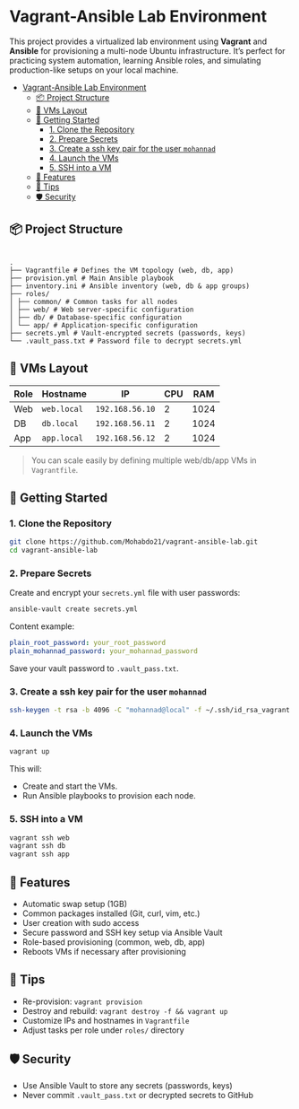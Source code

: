 # Vagrant-Ansible Lab Environment

This project provides a virtualized lab environment using **Vagrant** and **Ansible** for provisioning a multi-node Ubuntu infrastructure. It’s perfect for practicing system automation, learning Ansible roles, and simulating production-like setups on your local machine.

<!--toc:start-->
- [Vagrant-Ansible Lab Environment](#vagrant-ansible-lab-environment)
  - [📦 Project Structure](#-project-structure)
  - [🧱 VMs Layout](#-vms-layout)
  - [🚀 Getting Started](#-getting-started)
    - [1. Clone the Repository](#1-clone-the-repository)
    - [2. Prepare Secrets](#2-prepare-secrets)
    - [3. Create a ssh key pair for the user `mohannad`](#3-create-a-ssh-key-pair-for-the-user-mohannad)
    - [4. Launch the VMs](#4-launch-the-vms)
    - [5. SSH into a VM](#5-ssh-into-a-vm)
  - [🔧 Features](#-features)
  - [📜 Tips](#-tips)
  - [🛡️ Security](#️-security)
<!--toc:end-->

## 📦 Project Structure

```

.
├── Vagrantfile # Defines the VM topology (web, db, app)
├── provision.yml # Main Ansible playbook
├── inventory.ini # Ansible inventory (web, db & app groups)
├── roles/
│ ├── common/ # Common tasks for all nodes
│ ├── web/ # Web server-specific configuration
│ ├── db/ # Database-specific configuration
│ └── app/ # Application-specific configuration
├── secrets.yml # Vault-encrypted secrets (passwords, keys)
└── .vault_pass.txt # Password file to decrypt secrets.yml

```

## 🧱 VMs Layout

| Role | Hostname    | IP              | CPU | RAM  |
| ---- | ----------- | --------------- | --- | ---- |
| Web  | `web.local` | `192.168.56.10` | 2   | 1024 |
| DB   | `db.local`  | `192.168.56.11` | 2   | 1024 |
| App  | `app.local` | `192.168.56.12` | 2   | 1024 |

> You can scale easily by defining multiple web/db/app VMs in `Vagrantfile`.

## 🚀 Getting Started

### 1. Clone the Repository

```bash
git clone https://github.com/Mohabdo21/vagrant-ansible-lab.git
cd vagrant-ansible-lab
```

### 2. Prepare Secrets

Create and encrypt your `secrets.yml` file with user passwords:

```bash
ansible-vault create secrets.yml
```

Content example:

```yaml
plain_root_password: your_root_password
plain_mohannad_password: your_mohannad_password
```

Save your vault password to `.vault_pass.txt`.

### 3. Create a ssh key pair for the user `mohannad`

```bash
ssh-keygen -t rsa -b 4096 -C "mohannad@local" -f ~/.ssh/id_rsa_vagrant
```

### 4. Launch the VMs

```bash
vagrant up
```

This will:

- Create and start the VMs.
- Run Ansible playbooks to provision each node.

### 5. SSH into a VM

```bash
vagrant ssh web
vagrant ssh db
vagrant ssh app
```

## 🔧 Features

- Automatic swap setup (1GB)
- Common packages installed (Git, curl, vim, etc.)
- User creation with sudo access
- Secure password and SSH key setup via Ansible Vault
- Role-based provisioning (common, web, db, app)
- Reboots VMs if necessary after provisioning

## 📜 Tips

- Re-provision: `vagrant provision`
- Destroy and rebuild: `vagrant destroy -f && vagrant up`
- Customize IPs and hostnames in `Vagrantfile`
- Adjust tasks per role under `roles/` directory

## 🛡️ Security

- Use Ansible Vault to store any secrets (passwords, keys)
- Never commit `.vault_pass.txt` or decrypted secrets to GitHub

